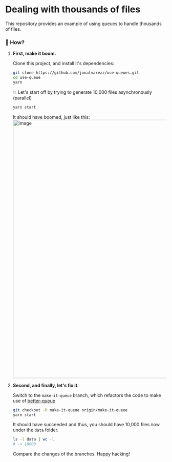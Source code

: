 # Dealing with thousands of files
This repository provides an example of using queues to handle thousands of files.

### 🤖 How?

1.  **First, make it boom.**

    Clone this project, and install it's dependencies:

    ```sh
    git clone https://github.com/jonalvarezz/use-queues.git
    cd use-queue
    yarn
    ```

    💥 Let's start off by trying to generate 10,000 files asynchronously (parallel)

    ```sh
    yarn start
    ```

    It should have boomed, just like this: 
    <img width="807" alt="image" src="https://user-images.githubusercontent.com/2167222/87833679-ba01a980-c888-11ea-9beb-c26903816322.png">
    
1.  **Second, and finally, let's fix it.**

    Switch to the `make-it-queue` branch, which refactors the code to make use of [better-queue](https://www.npmjs.com/package/better-queue)

    ```sh
    git checkout -b make-it-queue origin/make-it-queue
    yarn start
    ```

    It should have succeeded and thus, you should have 10,000 files now under the `data` folder.
    
    ```sh
    ls -l data | wc -l
    # -> 10000
    ```
    
    Compare the changes of the branches. Happy hacking!
    
